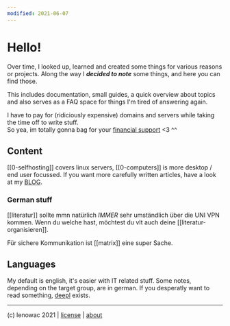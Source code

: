 ```yaml
---
modified: 2021-06-07
---
```


# Hello!

Over time, I looked up, learned and created some things for various reasons or projects. Along the way I ***decided to note*** some things, and here you can find those.    

This includes documentation, small guides, a quick overview about topics and also serves as a FAQ space for things I'm tired of answering again.    


I have to pay for (ridiciously expensive) domains and servers while taking the time off to write stuff.    
So yea, im totally gonna bag for your [financial support](https://liberapay.com/lenowac) <3 ^^

 
## Content
 
[[0-selfhosting]] covers linux servers, [[0-computers]] is more desktop / end user focussed.
If you want more carefully written articles, have a look at my [BLOG](https://blog.decided.to).    
 
### German stuff

[[literatur]] sollte mmn natürlich _IMMER_ sehr umständlich über die UNI VPN kommen. Wenn du welche hast, möchtest du vlt auch deine [[literatur-organisieren]].    

Für sichere Kommunikation ist [[matrix]] eine super Sache.
    

## Languages
 
My default is english, it's easier with IT related stuff. Some notes, depending on the target group, are in german. 
If you desperatly want to read something, [deepl](https://deepl.com) exists.    

    
    

-------
(c) lenowac 2021 | [license](https://decided.to/license) | [about](https://decided.to/about)
